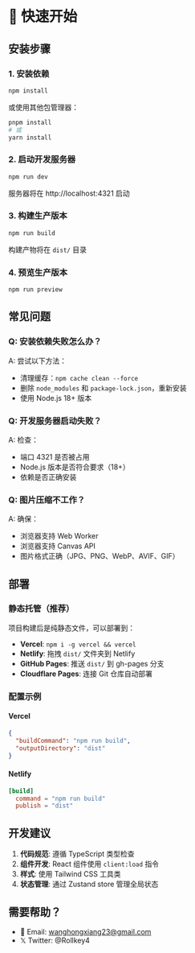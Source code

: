 # 🚀 快速开始

## 安装步骤

### 1. 安装依赖

```bash
npm install
```

或使用其他包管理器：

```bash
pnpm install
# 或
yarn install
```

### 2. 启动开发服务器

```bash
npm run dev
```

服务器将在 http://localhost:4321 启动

### 3. 构建生产版本

```bash
npm run build
```

构建产物将在 `dist/` 目录

### 4. 预览生产版本

```bash
npm run preview
```

## 常见问题

### Q: 安装依赖失败怎么办？

A: 尝试以下方法：
- 清理缓存：`npm cache clean --force`
- 删除 `node_modules` 和 `package-lock.json`，重新安装
- 使用 Node.js 18+ 版本

### Q: 开发服务器启动失败？

A: 检查：
- 端口 4321 是否被占用
- Node.js 版本是否符合要求（18+）
- 依赖是否正确安装

### Q: 图片压缩不工作？

A: 确保：
- 浏览器支持 Web Worker
- 浏览器支持 Canvas API
- 图片格式正确（JPG、PNG、WebP、AVIF、GIF）

## 部署

### 静态托管（推荐）

项目构建后是纯静态文件，可以部署到：

- **Vercel**: `npm i -g vercel && vercel`
- **Netlify**: 拖拽 `dist/` 文件夹到 Netlify
- **GitHub Pages**: 推送 `dist/` 到 gh-pages 分支
- **Cloudflare Pages**: 连接 Git 仓库自动部署

### 配置示例

#### Vercel
```json
{
  "buildCommand": "npm run build",
  "outputDirectory": "dist"
}
```

#### Netlify
```toml
[build]
  command = "npm run build"
  publish = "dist"
```

## 开发建议

1. **代码规范**: 遵循 TypeScript 类型检查
2. **组件开发**: React 组件使用 `client:load` 指令
3. **样式**: 使用 Tailwind CSS 工具类
4. **状态管理**: 通过 Zustand store 管理全局状态

## 需要帮助？

- 📧 Email: wanghongxiang23@gmail.com
- 𝕏 Twitter: @Rollkey4

